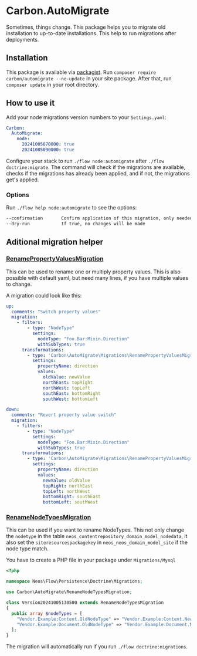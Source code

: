 # Carbon.AutoMigrate

Sometimes, things change. This package helps you to migrate old installation to up-to-date installations. This help
to run migrations after deployments.

## Installation

This package is available via [packagist]. Run `composer require carbon/automigrate --no-update` in your
site package. After that, run `composer update` in your root directory.

## How to use it

Add your node migrations version numbers to your `Settings.yaml`:

```yaml
Carbon:
  AutoMigrate:
    node:
      20241005070000: true
      20241005090000: true
```

Configure your stack to run `./flow node:automigrate` after `./flow doctrine:migrate`. The command will check if the
migrations are available, checks if the migrations has already been applied, and if not, the migrations get's applied.

### Options

Run `./flow help node:automigrate` to see the options:

```bash
--confirmation       Confirm application of this migration, only needed if the given migration contains any warnings.
--dry-run            If true, no changes will be made
```

## Aditional migration helper

### [RenamePropertyValuesMigration](Classes/Migrations/RenamePropertyValuesMigration.php)

This can be used to rename one or multiply property values. This is also possible with default yaml, but need many
lines, if you have multiple values to change.

A migration could look like this:

```yaml
up:
  comments: "Switch property values"
  migration:
    - filters:
        - type: "NodeType"
          settings:
            nodeType: "Foo.Bar:Mixin.Direction"
            withSubTypes: true
      transformations:
        - type: 'Carbon\AutoMigrate\Migrations\RenamePropertyValuesMigration'
          settings:
            propertyName: direction
            values:
              oldValue: newValue
              northEast: topRight
              northWest: topLeft
              southEast: bottomRight
              southWest: bottomLeft

down:
  comments: "Revert property value switch"
  migration:
    - filters:
        - type: "NodeType"
          settings:
            nodeType: "Foo.Bar:Mixin.Direction"
            withSubTypes: true
      transformations:
        - type: 'Carbon\AutoMigrate\Migrations\RenamePropertyValuesMigration'
          settings:
            propertyName: direction
            values:
              newValue: oldValue
              topRight: northEast
              topLeft: northWest
              bottomRight: southEast
              bottomLeft: southWest
```

### [RenameNodeTypesMigration](Classes/Migrations/RenameNodeTypesMigration.php)

This can be used if you want to rename NodeTypes. This not only change the `nodetype` in the table
`neos_contentrepository_domain_model_nodedata`, it also set the `siteresourcespackagekey` in
`neos_neos_domain_model_site` if the node type match.

You have to create a PHP file in your package under `Migrations/Mysql`

```php
<?php

namespace Neos\Flow\Persistence\Doctrine\Migrations;

use Carbon\AutoMigrate\RenameNodeTypesMigration;

class Version20241005130500 extends RenameNodeTypesMigration
{
  public array $nodeTypes = [
    "Vendor.Example:Content.OldNodeType" => "Vendor.Example:Content.NewNodeType",
    "Vendor.Example:Document.OldNodeType" => "Vendor.Example:Document.NewNodeType",
  ];
}
```

The migration will automatically run if you run `./flow doctrine:migrations`.

[packagist]: https://packagist.org/packages/carbon/automigrate
